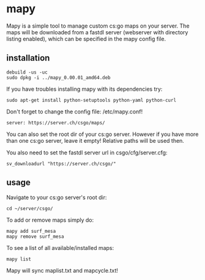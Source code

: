# mapy
Mapy is a simple tool to manage custom cs:go maps on your server. The maps will be downloaded from a fastdl server (webserver with directory listing enabled), which can be specified in the mapy config file.

## installation

    debuild -us -uc
    sudo dpkg -i ../mapy_0.00.01_amd64.deb

If you have troubles installing mapy with its dependencies try:

    sudo apt-get install python-setuptools python-yaml python-curl

Don't forget to change the config file: /etc/mapy.conf!

    server: https://server.ch/csgo/maps/

You can also set the root dir of your cs:go server. However if you have more than one cs:go server, leave it empty! Relative paths will be used then.

You also need to set the fastdl server url in csgo/cfg/server.cfg:

    sv_downloadurl "https://server.ch/csgo/"

## usage

Navigate to your cs:go server's root dir:

    cd ~/server/csgo/

To add or remove maps simply do:

    mapy add surf_mesa
    mapy remove surf_mesa

To see a list of all available/installed maps:

    mapy list

Mapy will sync maplist.txt and mapcycle.txt!
